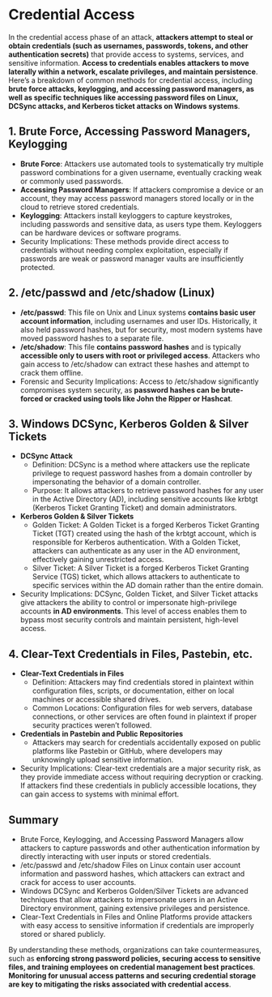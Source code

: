 <br>

# Credential Access
In the credential access phase of an attack, **attackers attempt to steal or obtain credentials (such as usernames, passwords, tokens, and other authentication secrets)** that provide access to systems, services, and sensitive information. **Access to credentials enables attackers to move laterally within a network, escalate privileges, and maintain persistence**. Here’s a breakdown of common methods for credential access, including **brute force attacks, keylogging, and accessing password managers, as well as specific techniques like accessing password files on Linux, DCSync attacks, and Kerberos ticket attacks on Windows systems**.

## 1. Brute Force, Accessing Password Managers, Keylogging
  - **Brute Force**: Attackers use automated tools to systematically try multiple password combinations for a given username, eventually cracking weak or commonly used passwords.
  - **Accessing Password Managers**: If attackers compromise a device or an account, they may access password managers stored locally or in the cloud to retrieve stored credentials.
  - **Keylogging**: Attackers install keyloggers to capture keystrokes, including passwords and sensitive data, as users type them. Keyloggers can be hardware devices or software programs.
  - Security Implications: These methods provide direct access to credentials without needing complex exploitation, especially if passwords are weak or password manager vaults are insufficiently protected.

## 2. /etc/passwd and /etc/shadow (Linux)
  - **/etc/passwd**: This file on Unix and Linux systems **contains basic user account information**, including usernames and user IDs. Historically, it also held password hashes, but for security, most modern systems have moved password hashes to a separate file.
  - **/etc/shadow**: This file **contains password hashes** and is typically **accessible only to users with root or privileged access**. Attackers who gain access to /etc/shadow can extract these hashes and attempt to crack them offline.
  - Forensic and Security Implications: Access to /etc/shadow significantly compromises system security, as **password hashes can be brute-forced or cracked using tools like John the Ripper or Hashcat**.

## 3. Windows DCSync, Kerberos Golden & Silver Tickets
  - **DCSync Attack**
    - Definition: DCSync is a method where attackers use the replicate privilege to request password hashes from a domain controller by impersonating the behavior of a domain controller.
    - Purpose: It allows attackers to retrieve password hashes for any user in the Active Directory (AD), including sensitive accounts like krbtgt (Kerberos Ticket Granting Ticket) and domain administrators.
  - **Kerberos Golden & Silver Tickets**
    - Golden Ticket: A Golden Ticket is a forged Kerberos Ticket Granting Ticket (TGT) created using the hash of the krbtgt account, which is responsible for Kerberos authentication. With a Golden Ticket, attackers can authenticate as any user in the AD environment, effectively gaining unrestricted access.
    - Silver Ticket: A Silver Ticket is a forged Kerberos Ticket Granting Service (TGS) ticket, which allows attackers to authenticate to specific services within the AD domain rather than the entire domain.
  - Security Implications: DCSync, Golden Ticket, and Silver Ticket attacks give attackers the ability to control or impersonate high-privilege accounts **in AD environments**. This level of access enables them to bypass most security controls and maintain persistent, high-level access.

## 4. Clear-Text Credentials in Files, Pastebin, etc.
  - **Clear-Text Credentials in Files**
    - Definition: Attackers may find credentials stored in plaintext within configuration files, scripts, or documentation, either on local machines or accessible shared drives.
    - Common Locations: Configuration files for web servers, database connections, or other services are often found in plaintext if proper security practices weren’t followed.
  - **Credentials in Pastebin and Public Repositories**
    - Attackers may search for credentials accidentally exposed on public platforms like Pastebin or GitHub, where developers may unknowingly upload sensitive information.
  - Security Implications: Clear-text credentials are a major security risk, as they provide immediate access without requiring decryption or cracking. If attackers find these credentials in publicly accessible locations, they can gain access to systems with minimal effort.

## Summary
  - Brute Force, Keylogging, and Accessing Password Managers allow attackers to capture passwords and other authentication information by directly interacting with user inputs or stored credentials.
  - /etc/passwd and /etc/shadow Files on Linux contain user account information and password hashes, which attackers can extract and crack for access to user accounts.
  - Windows DCSync and Kerberos Golden/Silver Tickets are advanced techniques that allow attackers to impersonate users in an Active Directory environment, gaining extensive privileges and persistence.
  - Clear-Text Credentials in Files and Online Platforms provide attackers with easy access to sensitive information if credentials are improperly stored or shared publicly.

By understanding these methods, organizations can take countermeasures, such as **enforcing strong password policies, securing access to sensitive files, and training employees on credential management best practices**. **Monitoring for unusual access patterns and securing credential storage are key to mitigating the risks associated with credential access**.  
<br>